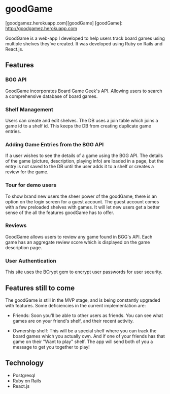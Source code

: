 # goodGame

[goodgamez.herokuapp.com][goodGame]
[goodGame]: http://goodgamez.herokuapp.com

GoodGame is a web-app I developed to help users track board games using multiple shelves they've created. It was developed using Ruby on Rails and React.js.

## Features

### BGG API

GoodGame incorporates Board Game Geek's API.  Allowing users to search a comprehensive database of board games.

### Shelf Management

Users can create and edit shelves.  The DB uses a join table which joins a game id to a shelf id.  This keeps the DB from creating duplicate game entries.

### Adding Game Entries from the BGG API

If a user wishes to see the details of a game using the BGG API.  The details of the game (picture, description, playing info) are loaded in a page, but the entry is not saved to the DB until the user adds it to a shelf or creates a review for the game.

### Tour for demo users

To show brand new users the sheer power of the goodGame, there is an option on the login screen for a guest account. The guest account comes with a few preloaded shelves with games.  It will let new users get a better sense of the all the features goodGame has to offer.

### Reviews

GoodGame allows users to review any game found in BGG's API.  Each game has an aggregate review score which is displayed on the game description page.

### User Authentication

This site uses the BCrypt gem to encrypt user passwords for user security.

## Features still to come

The goodGame is still in the MVP stage, and is being constantly upgraded with features. Some deficiencies in the current implementation are:

- Friends: Soon you'll be able to other users as friends.  You can see what games are on your friend's shelf, and their recent activity.

- Ownership shelf: This will be a special shelf where you can track the board games which you actually own.  And if one of your friends has that game on their "Want to play" shelf.  The app will send both of you a message to get you together to play!

## Technology

- Postgresql
- Ruby on Rails
- React.js

